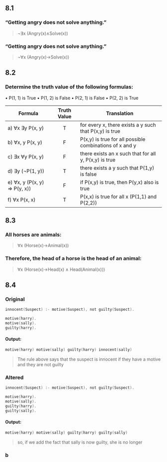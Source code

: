 ## 8.1

### “Getting angry does not solve anything.”
> ¬∃x (Angry(x)∧Solve(x))

### “Getting angry does not solve anything.”
> ¬∀x (Angry(x)→Solve(x))

## 8.2

### Determine the truth value of the following formulas:
• P(1, 1) is True
• P(1, 2) is False
• P(2, 1) is False
• P(2, 2) is True

| Formula                      | Truth Value | Translation                                             |
| ---------------------------- | :---------: | ------------------------------------------------------- |
| a) ∀x ∃y P(x, y)             |      T      | for every x, there exists a y such that P(x,y) is true  |
| b) ∀x, y P(x, y)             |      F      | P(x,y) is true for all possible combinations of x and y |
| c) ∃x ∀y P(x, y)             |      F      | there exists an x such that for all y, P(x,y) is true   |
| d) ∃y (¬P(1, y))             |      T      | there exists a y such that P(1,y) is false              |
| e) ∀x, y (P(x, y) ⇒ P(y, x)) |      F      | if P(x,y) is true, then P(y,x) also is true             |
| f) ∀x P(x, x)                |      T      | P(x,x) is true for all x (P(1,1) and P(2,2))            |

## 8.3
### All horses are animals:
> ∀x (Horse(x)→Animal(x))

### Therefore, the head of a horse is the head of an animal:
> ∀x (Horse(x)→Head(x) ∧ Head(Animal(x)))


## 8.4
### Original
```c
innocent(Suspect) :- motive(Suspect), not guilty(Suspect).

motive(harry).
motive(sally).
guilty(harry).
```

#### Output:
```c
motive(harry) motive(sally) guilty(harry) innocent(sally)
```

> The rule above says that the suspect is innocent if they have a motive and they are not guilty
### Altered
```c
innocent(Suspect) :- motive(Suspect), not guilty(Suspect).

motive(harry).
motive(sally).
guilty(harry).
guilty(sally).

```

#### Output:
```c
motive(harry) motive(sally) guilty(harry) guilty(sally)
```

> so, if we add the fact that sally is now guilty, she is no longer 



### b


